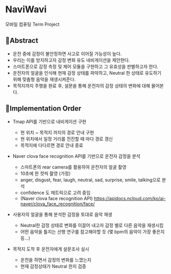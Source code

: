 # NaviWavi
모바일 컴퓨팅 Term Project

## 🤞Abstract
- 운전 중에 감정이 불안정하면 사고로 이어질 가능성이 높다. 
- 우리는 이를 방지하고자 감정 변화 유도 네비게이션을 제안한다. 
- 스마트폰으로 감정 측정 및 제어 모듈을 구현하고 그 유효성을 판별하고자 한다. 
- 운전자의 얼굴을 인식해 현재 감정 상태를 파악하고, Neutral 한 상태로 유도하기 위해 맞춤형 음악을 재생시켜준다. 
- 목적지까지 주행을 완료 후, 설문을 통해 운전자의 감정 상태의 변화에 대해 물어본다.


## 📜Implementation Order

- Tmap API를 기반으로 내비게이션 구현
	- 현 위치 ~ 목적지 까지의 경로 안내 구현
	- 현 위치에서 일정 거리를 전진할 때 마다 경로 갱신
	- 목적지에 다다르면 경로 안내 종료

- Naver clova face recognition API를 기반으로 운전자 감정을 분석
  - 스마트폰의 rear camera를 활용하여 운전자의 얼굴 촬영
  - 10초에 한 컷씩 촬영 (가정)
  - anger, disgust, fear, laugh, neutral, sad, surprise, smile, talking으로 분석
  - confidence 도 메트릭으로 고려 중임
  - (Naver clova face recognition API) https://apidocs.ncloud.com/ko/ai-naver/clova_face_recognition/face/

- 사용자의 얼굴을 통해 분석한 감정을 토대로 음악 재생
	-  Neutral한 감정 상태로 변화를 이끌어 내고자 감정 별로 다른 음악을 재생시킴
	- 어떤 음악을 틀지는 선행 연구를 참고해야할 듯 (몇 bpm의 음악이 가장 좋은지 등…)

- 목적지 도착 후 운전자에게 설문조사 실시
	- 운전을 하면서 감정의 변화를 느꼈는지
	- 현재 감정상태가 Neutral 한지 검증
